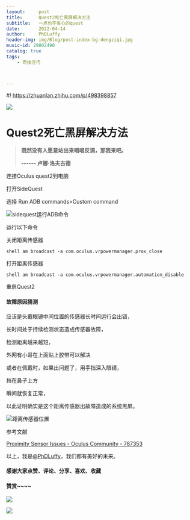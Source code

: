 ```yaml
---
layout:     post
title:      Quest2死亡黑屏解决方法
subtitle:   一点也不省心的quest
date:       2022-04-14
author:     PhDLuffy
header-img: img/Blog/post-index-bg-dengziqi.jpg
music-id: 29802490
catalog: true
tags:
    - 奇技淫巧



---
```




#! https://zhuanlan.zhihu.com/p/498398857

![](https://cdn.jsdelivr.net/gh/PhDLuffy/PicGo@master/img/20210519000143.gif)

# Quest2死亡黑屏解决方法

> **既然没有人愿意站出来唱唱反调，那我来吧。**
>
> **------ 卢娜·洛夫古德**

连接Oculus quest2到电脑

打开SideQuest

选择 Run ADB commands>Custom command



![sidequest运行ADB命令](https://cdn.jsdelivr.net/gh/PhDLuffy/PicGo@master/img/image-20220414125646248.png)

运行以下命令

关闭距离传感器

`shell am broadcast -a com.oculus.vrpowermanager.prox_close`

打开距离传感器

`shell am broadcast -a com.oculus.vrpowermanager.automation_disable`

重启Quest2

#### 故障原因猜测

应该是头戴眼镜中间位置的传感器长时间运行会出错，

长时间处于持续检测状态造成传感器故障，

检测距离越来越短，

外网有小哥在上面贴上胶带可以解决

或者在佩戴时，如果出问题了，用手指深入眼镜，

挡在鼻子上方

瞬间就恢复正常，

以此证明确实是这个距离传感器出故障造成的系统黑屏。

![距离传感器位置](https://cdn.jsdelivr.net/gh/PhDLuffy/PicGo@master/img/Inked%E5%BE%AE%E4%BF%A1%E5%9B%BE%E7%89%87_20220414125837_LI(1649912693).jpg)

参考文献

[Proximity Sensor Issues - Oculus Community - 787353](https://forums.oculusvr.com/t5/Support/Proximity-Sensor-Issues/td-p/787353)



以上，我是[@PhDLuffy](https://www.zhihu.com/people/PhDLuffy)，我们都有美好的未来。

#### 感谢大家点赞、评论、分享、喜欢、收藏

#### 赞赏~~~~

![](https://gitee.com/PhDLuffy/PicGo/raw/master/img/20200907163759.gif)

![](https://cdn.jsdelivr.net/gh/PhDLuffy/PicGo@master/img/20210504120405.jpg)

